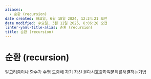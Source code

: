 ```yaml
---
aliases:
  - 순환 (recursion)
date created: 화요일, 6월 18일 2024, 12:24:21 오전
date modified: 수요일, 3월 12일 2025, 8:06:28 오전
linter-yaml-title-alias: 순환 (recursion)
title: 순환 (recursion)
---
```


# 순환 (recursion)

알고리즘이나 함수가 수행 도중에 자기 자신 을다시호출하여문제를해결하는기법

